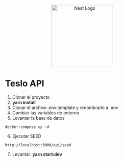 <p align="center">
  <a href="http://nestjs.com/" target="blank"><img src="https://nestjs.com/img/logo-small.svg" width="200" alt="Nest Logo" /></a>
</p>

# Teslo API

1. Clonar el proyecto
2. **yarn install**
3. Clonar el archivo .env.template y renombrarlo a .env
4. Cambiar las variables de entorno
5. Levantar la base de datos

```
docker-compose up -d
```

6. Ejecutar SEED

```
http://localhost:3000/api/seed
```

7. Levantar: **yarn start:dev**
